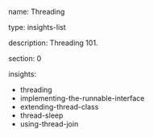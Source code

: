 name: Threading

type: insights-list

description: Threading 101.

section: 0

insights:
  - threading
  - implementing-the-runnable-interface
  - extending-thread-class
  - thread-sleep
  - using-thread-join
